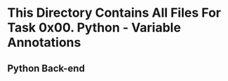 # This Directory Contains All Files For Task 0x00. Python - Variable Annotations

## Python Back-end
